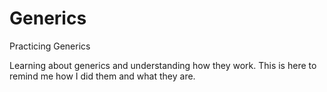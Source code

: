 # Generics
Practicing Generics 

Learning about generics and understanding how they work. This is here to remind me how I did them and what they are.
